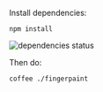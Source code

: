 Install dependencies:

	npm install
![dependencies status](https://david-dm.org/markmsmith/fingerpaint.png)

Then do:

	coffee ./fingerpaint
